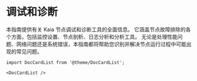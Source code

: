 # 调试和诊断

本指南提供有关 Kaia 节点调试和诊断工具的全面信息。 它涵盖节点故障排除的各个方面，包括监控设置、节点剖析、日志分析和分析工具。 无论是处理性能问题、网络问题还是系统错误，本指南都将帮助您识别并解决节点运行过程中可能出现的常见问题。

```mdx-code-block
import DocCardList from '@theme/DocCardList';

<DocCardList />
```
